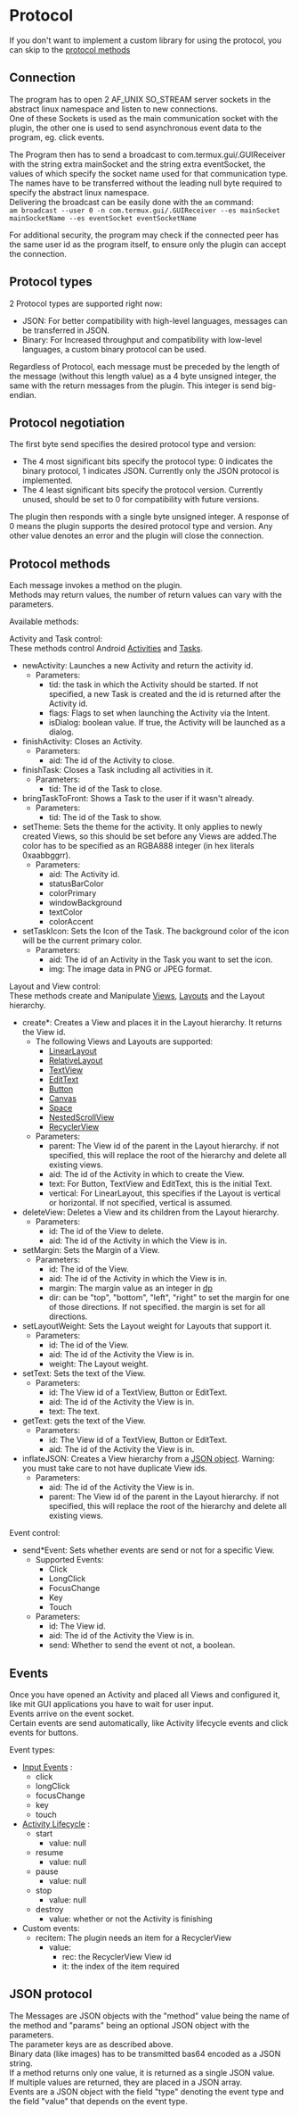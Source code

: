 # Protocol

If you don't want to implement a custom library for using the protocol, you can skip to the [protocol methods](#methods)<!-- @IGNORE PREVIOUS: anchor -->

## Connection


The program has to open 2 AF_UNIX SO_STREAM server sockets in the abstract linux namespace and listen to new connections.  
One of these Sockets is used as the main communication socket with the plugin, the other one is used to send asynchronous event data to the program, eg. click events.  
  
The Program then has to send a broadcast to com.termux.gui/.GUIReceiver with the string extra mainSocket and the string extra eventSocket, the values of which specify the socket name used for that communication type. The names have to be transferred without the leading null byte required to specify the abstract linux namespace.  
Delivering the broadcast can be easily done with the `am` command:  
`am broadcast --user 0 -n com.termux.gui/.GUIReceiver --es mainSocket mainSocketName --es eventSocket eventSocketName`  
  
For additional security, the program may check if the connected peer has the same user id as the program itself, to ensure only the plugin can accept the connection.

## Protocol types

2 Protocol types are supported right now:
- JSON: For better compatibility with high-level languages, messages can be transferred in JSON.
- Binary: For Increased throughput and compatibility with low-level languages, a custom binary protocol can be used.

Regardless of Protocol, each message must be preceded by the length of the message (without this length value) as a 4 byte unsigned integer, the same with the return messages from the plugin.
This integer is send big-endian.

## Protocol negotiation

The first byte send specifies the desired protocol type and version:  
- The 4 most significant bits specify the protocol type: 0 indicates the binary protocol, 1 indicates JSON. Currently only the JSON protocol is implemented.
- The 4 least significant bits specify the protocol version. Currently unused, should be set to 0 for compatibility with future versions.

The plugin then responds with a single byte unsigned integer. A response of 0 means the plugin supports the desired protocol type and version. Any other value denotes an error and the plugin will close the connection.

## <a name="methods"></a>Protocol methods

Each message invokes a method on the plugin.  
Methods may return values, the number of return values can vary with the parameters.  
  
Available methods:  
  
Activity and Task control:  
These methods control Android [Activities](https://developer.android.com/reference/android/app/Activity) and [Tasks](https://developer.android.com/guide/components/activities/tasks-and-back-stack).
- newActivity: Launches a new Activity and return the activity id.
  - Parameters:
    - tid: the task in which the Activity should be started. If not specified, a new Task is created and the id is returned after the Activity id.
    - flags: Flags to set when launching the Activity via the Intent.
    - isDialog: boolean value. If true, the Activity will be launched as a dialog.
- finishActivity: Closes an Activity.
  - Parameters:
     - aid: The id of the Activity to close.
- finishTask: Closes a Task including all activities in it.
  - Parameters:
    - tid: The id of the Task to close.
- bringTaskToFront: Shows a Task to the user if it wasn't already.
  - Parameters:
    - tid: The id of the Task to show.
- setTheme: Sets the theme for the activity. It only applies to newly created Views, so this should be set before any Views are added.The color has to be specified as an RGBA888 integer (in hex literals 0xaabbggrr).
  - Parameters:
    - aid: The Activity id.
    - statusBarColor
    - colorPrimary
    - windowBackground
    - textColor
    - colorAccent
- setTaskIcon: Sets the Icon of the Task. The background color of the icon will be the current primary color.
  - Parameters:
    - aid: The id of an Activity in the Task you want to set the icon.
    - img: The image data in PNG or JPEG format.


Layout and View control:  
These methods create and Manipulate [Views](https://developer.android.com/reference/android/view/View), [Layouts](https://developer.android.com/guide/topics/ui/declaring-layout) and the Layout hierarchy.
- create*: Creates a View and places it in the Layout hierarchy. It returns the View id.
  - The following Views and Layouts are supported:
    - [LinearLayout](https://developer.android.com/guide/topics/ui/layout/linear)
    - [RelativeLayout](https://developer.android.com/guide/topics/ui/layout/relative)
    - [TextView](https://developer.android.com/reference/android/widget/TextView)
    - [EditText](https://developer.android.com/reference/android/widget/EditText)
    - [Button](https://developer.android.com/reference/android/widget/Button)
    - [Canvas](https://developer.android.com/reference/android/graphics/Canvas)
    - [Space](https://developer.android.com/reference/android/widget/Space)
    - [NestedScrollView](https://developer.android.com/reference/androidx/core/widget/NestedScrollView)
    - [RecyclerView](https://developer.android.com/guide/topics/ui/layout/recyclerview)
  - Parameters:
    - parent: The View id of the parent in the Layout hierarchy. if not specified, this will replace the root of the hierarchy and delete all existing views.
    - aid: The id of the Activity in which to create the View.
    - text: For Button, TextView and EditText, this is the initial Text.
    - vertical: For LinearLayout, this specifies if the Layout is vertical or horizontal. If not specified, vertical is assumed.
- deleteView: Deletes a View and its children from the Layout hierarchy.
  - Parameters:
    - id: The id of the View to delete.
    - aid: The id of the Activity in which the View is in.
- setMargin: Sets the Margin of a View.
  - Parameters:
    - id: The id of the View.
    - aid: The id of the Activity in which the View is in.
    - margin: The margin value as an integer in [dp](https://developer.android.com/guide/topics/resources/more-resources.html#Dimension)
    - dir: can be "top", "bottom", "left", "right" to set the margin for one of those directions. If not specified. the margin is set for all directions.
- setLayoutWeight: Sets the Layout weight for Layouts that support it.
  - Parameters:
    - id: The id of the View.
    - aid: The id of the Activity the View is in.
    - weight: The Layout weight.
- setText: Sets the text of the View.
  - Parameters:
    - id: The View id of a TextView, Button or EditText.
    - aid: The id of the Activity the View is in.
    - text: The text.
- getText: gets the text of the View.
  - Parameters:
    - id: The View id of a TextView, Button or EditText.
    - aid: The id of the Activity the View is in.
- inflateJSON: Creates a View hierarchy from a [JSON object](https://github.com/flipkart-incubator/proteus). Warning: you must take care to not have duplicate View ids.
  - Parameters:
    - aid: The id of the Activity the View is in.
    - parent: The View id of the parent in the Layout hierarchy. if not specified, this will replace the root of the hierarchy and delete all existing views.



Event control:
- send*Event: Sets whether events are send or not for a specific View.
  - Supported Events:
    - Click
    - LongClick
    - FocusChange
    - Key
    - Touch
  - Parameters:
    - id: The View id.
    - aid: The id of the Activity the View is in.
    - send: Whether to send the event ot not, a boolean.


## Events

Once you have opened an Activity and placed all Views and configured it, like mit GUI applications you have to wait for user input.  
Events arrive on the event socket.  
Certain events are send automatically, like Activity lifecycle events and click events for buttons.  

Event types:  
- [Input Events](https://developer.android.com/guide/topics/ui/ui-events#EventListeners) :
  - click
  - longClick
  - focusChange
  - key
  - touch
- [Activity Lifecycle](https://developer.android.com/guide/components/activities/activity-lifecycle) :
  - start
    - value: null
  - resume
    - value: null
  - pause
    - value: null
  - stop
    - value: null
  - destroy
    - value: whether or not the Activity is finishing
- Custom events:
  - recitem: The plugin needs an item for a RecyclerView
    - value:
      - rec: the RecyclerView View id
      - it: the index of the item required



## JSON protocol

The Messages are JSON objects with the "method" value being the name of the method and "params" being an optional JSON object with the parameters.  
The parameter keys are as described above.  
Binary data (like images) has to be transmitted bas64 encoded as a JSON string.  
If a method returns only one value, it is returned as a single JSON value.  
If multiple values are returned, they are placed in a JSON array.  
Events are a JSON object with the field "type" denoting the event type and the field "value" that depends on the event type.  



